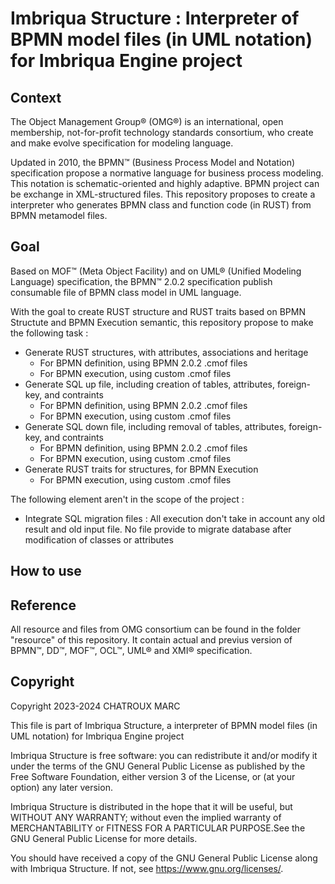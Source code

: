 # Imbriqua Structure : Interpreter of BPMN model files (in UML notation) for Imbriqua Engine project



## Context

The Object Management Group® (OMG®) is an international, open membership, not-for-profit technology standards consortium, who create and make evolve specification for modeling language.

Updated in 2010, the BPMN™ (Business Process Model and Notation) specification propose a normative language for business process modeling. This notation is schematic-oriented and highly adaptive. BPMN project can be exchange in XML-structured files. This repository proposes to create a interpreter who generates BPMN class and function code (in RUST) from BPMN metamodel files.



## Goal

 Based on MOF™ (Meta Object Facility) and on UML® (Unified Modeling Language) specification, the BPMN™ 2.0.2 specification publish consumable file of BPMN class model in UML language.

 With the goal to create RUST structure and RUST traits based on BPMN Structute and BPMN Execution semantic, this repository propose to make the following task :

* Generate RUST structures, with attributes, associations and heritage
    * For BPMN definition, using BPMN 2.0.2 .cmof files
    * For BPMN execution, using custom .cmof files 
* Generate SQL up file, including creation of tables, attributes, foreign-key, and contraints
    * For BPMN definition, using BPMN 2.0.2 .cmof files
    * For BPMN execution, using custom .cmof files
* Generate SQL down file, including removal of tables, attributes, foreign-key, and contraints
    * For BPMN definition, using BPMN 2.0.2 .cmof files
    * For BPMN execution, using custom .cmof files
* Generate RUST traits for structures, for BPMN Execution
    * For BPMN execution, using custom .cmof files

The following element aren't in the scope of the project :

* Integrate SQL migration files : All execution don't take in account any old result and old input file. No file provide to migrate database after modification of classes or attributes



## How to use 




## Reference

All resource and files from OMG consortium can be found in the folder "resource" of this repository. It contain actual and previus version of BPMN™, DD™, MOF™, OCL™, UML® and XMI® specification.



## Copyright

Copyright 2023-2024 CHATROUX MARC

This file is part of Imbriqua Structure, a interpreter of BPMN model files (in UML notation) for Imbriqua Engine project

Imbriqua Structure is free software: you can redistribute it and/or modify it under the terms of the GNU General Public License as published by the Free Software Foundation, either version 3 of the License, or (at your option) any later version.

Imbriqua Structure is distributed in the hope that it will be useful, but WITHOUT ANY WARRANTY; without even the implied warranty of MERCHANTABILITY or FITNESS FOR A PARTICULAR PURPOSE.See the GNU General Public License for more details.

You should have received a copy of the GNU General Public License along with Imbriqua Structure. If not, see <https://www.gnu.org/licenses/>.
